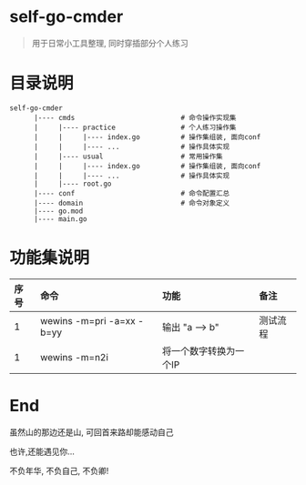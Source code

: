 # self-go-cmder
> 用于日常小工具整理, 同时穿插部分个人练习

# 目录说明
```text
self-go-cmder
      |---- cmds                          # 命令操作实现集
      |     |---- practice                # 个人练习操作集
      |     |     |---- index.go          # 操作集组装, 面向conf
      |     |     |---- ...               # 操作具体实现
      |     |---- usual                   # 常用操作集
      |     |     |---- index.go          # 操作集组装, 面向conf
      |     |     |---- ...               # 操作具体实现        
      |     |---- root.go
      |---- conf                          # 命令配置汇总
      |---- domain                        # 命令对象定义
      |---- go.mod
      |---- main.go
```

# 功能集说明

|  序号 |         命令                   |                 功能                                        |              备注           |
|:-----|:------------------------------|:------------------------------------------------------------|:---------------------------|
| 1    | wewins -m=pri -a=xx -b=yy     | 输出 "a --> b"                                               | 测试流程                    |
| 1    | wewins -m=n2i                 | 将一个数字转换为一个IP                                          |                            |



# End
虽然山的那边还是山, 可回首来路却能感动自己

也许,还能遇见你...

不负年华, 不负自己, 不负卿!